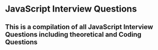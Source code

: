 # JavaScript Interview Questions

## This is a compilation of all JavaScript Interview Questions including theoretical and Coding Questions
